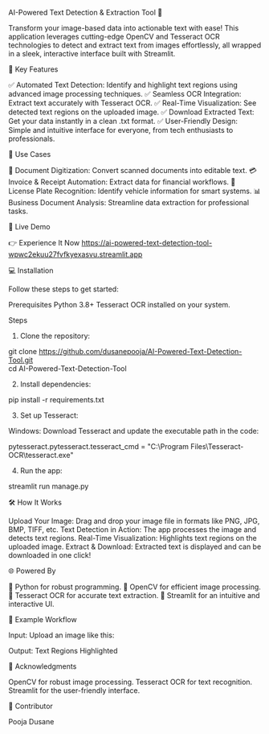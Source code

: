 AI-Powered Text Detection & Extraction Tool 🚀

Transform your image-based data into actionable text with ease! This application leverages cutting-edge OpenCV and Tesseract OCR technologies to detect and extract text from images effortlessly, all wrapped in a sleek, interactive interface built with Streamlit.

🌟 Key Features

✅ Automated Text Detection: Identify and highlight text regions using advanced image processing techniques.
✅ Seamless OCR Integration: Extract text accurately with Tesseract OCR.
✅ Real-Time Visualization: See detected text regions on the uploaded image.
✅ Download Extracted Text: Get your data instantly in a clean .txt format.
✅ User-Friendly Design: Simple and intuitive interface for everyone, from tech enthusiasts to professionals.

🎯 Use Cases

📄 Document Digitization: Convert scanned documents into editable text.
💳 Invoice & Receipt Automation: Extract data for financial workflows.
🚗 License Plate Recognition: Identify vehicle information for smart systems.
📊 Business Document Analysis: Streamline data extraction for professional tasks.

🚀 Live Demo

👉 Experience It Now https://ai-powered-text-detection-tool-wpwc2ekuu27fvfkyexasvu.streamlit.app

💻 Installation

Follow these steps to get started:

Prerequisites
Python 3.8+
Tesseract OCR installed on your system.

Steps
1. Clone the repository:

git clone https://github.com/dusanepooja/AI-Powered-Text-Detection-Tool.git  
cd AI-Powered-Text-Detection-Tool

2. Install dependencies:

pip install -r requirements.txt  

3. Set up Tesseract:

Windows:   Download Tesseract and update the executable path in the code:

pytesseract.pytesseract.tesseract_cmd = "C:\\Program Files\\Tesseract-OCR\\tesseract.exe"  

4. Run the app:

streamlit run manage.py  

🛠️ How It Works

Upload Your Image: Drag and drop your image file in formats like PNG, JPG, BMP, TIFF, etc.
Text Detection in Action: The app processes the image and detects text regions.
Real-Time Visualization: Highlights text regions on the uploaded image.
Extract & Download: Extracted text is displayed and can be downloaded in one click!

🌐 Powered By

🔹 Python for robust programming.
🔹 OpenCV for efficient image processing.
🔹 Tesseract OCR for accurate text extraction.
🔹 Streamlit for an intuitive and interactive UI.

📸 Example Workflow

Input:
Upload an image like this:

Output:
Text Regions Highlighted

🎉 Acknowledgments

OpenCV for robust image processing.
Tesseract OCR for text recognition.
Streamlit for the user-friendly interface.

🌟 Contributor

Pooja Dusane

